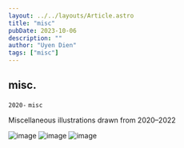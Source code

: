 ```yaml
---
layout: ../../layouts/Article.astro
title: "misc"
pubDate: 2023-10-06
description: ""
author: "Uyen Dien"
tags: ["misc"]
---
```


## misc.

`2020-`
`misc`

Miscellaneous illustrations drawn from 2020–2022

![image](/assets/misc/illo-1.jpg)
![image](/assets/misc/illo-2.jpg)
![image](/assets/misc/illo-3.jpg)